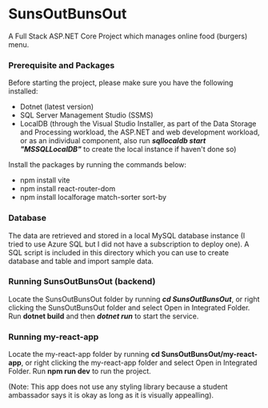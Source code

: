 # SunsOutBunsOut
A Full Stack ASP.NET Core Project which manages online food (burgers) menu.

### Prerequisite and Packages
Before starting the project, please make sure you have the following installed:
- Dotnet (latest version)
- SQL Server Management Studio (SSMS)
- LocalDB (through the Visual Studio Installer, as part of the Data Storage and Processing workload, the ASP.NET and web development workload, or as an individual component, also run ***sqllocaldb start "MSSQLLocalDB"*** to create the local instance if haven't done so)

Install the packages by running the commands below:
- npm install vite
- npm install react-router-dom
- npm install localforage match-sorter sort-by

### Database
The data are retrieved and stored in a local MySQL database instance (I tried to use Azure SQL but I did not have a subscription to deploy one). A SQL script is included in this directory which you can use to create database and table and import sample data.

### Running SunsOutBunsOut (backend)
Locate the SunsOutBunsOut folder by running ***cd SunsOutBunsOut***, or right clicking the SunsOutBunsOut folder and select Open in Integrated Folder. Run **dotnet build** and then ***dotnet run*** to start the service.


### Running my-react-app
Locate the my-react-app folder by running **cd SunsOutBunsOut/my-react-app**, or right clicking the my-react-app folder and select Open in Integrated Folder. Run **npm run dev** to run the project.

(Note: This app does not use any styling library because a student ambassador says it is okay as long as it is visually appealling).